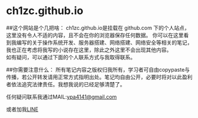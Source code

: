 # ch1zc.github.io

##这个网站是个几把啥：
ch1zc.github.io是挂载在 github.com 下的个人站点，这里没有令人不适的内容，且不会在你的浏览器保存任何数据。
你可以在这里看到我编写的关于操作系统开发、服务器搭建、网络搭建、网络安全等相关的笔记，我也正在考虑将我写的小说存在这里，除此之外这里不会出现其他内容。<br />
如有疑问，可以通过下面的个人联系方式与我取得联系。

##你需要注意什么：
所有笔记内容之版权归我所有，学习者可自由copypaste与传播，若公开转发请用正常方式指明出处。笔记均自由公开，必要时将对以此盈利者依法追究法律责任。我想我说的已经足够清楚了。

任何疑问联系我通过MAIL:ypa4141@gmail.com

或者加我[LINE](https://line.me/ti/p/MVfE-zSxNa)
